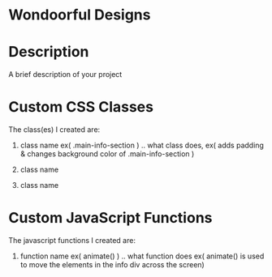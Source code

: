 # Wondoorful Designs

# Description
A brief description of your project

# Custom CSS Classes
The class(es) I created are:

1. class name ex( .main-info-section )
.. what class does, ex( adds padding & changes background color of .main-info-section )

2. class name

3. class name

# Custom JavaScript Functions
The javascript functions I created are:

1. function name ex( animate() )
.. what function does ex( animate() is used to move the elements in the info div across the screen)
